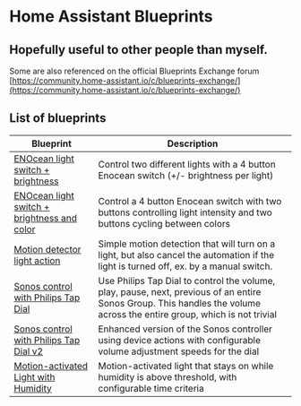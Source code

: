 # Home Assistant Blueprints

## Hopefully useful to other people than myself.
Some are also referenced on the official Blueprints Exchange forum [https://community.home-assistant.io/c/blueprints-exchange/](https://community.home-assistant.io/c/blueprints-exchange/)

## List of blueprints

| Blueprint | Description |
|-----------|-------------|
| [ENOcean light switch + brightness](/enocean_switch.yaml) | Control two different lights with a 4 button Enocean switch (+/- brightness per light) |
| [ENOcean light switch + brightness and color](/enocean_switch_color.yaml) | Control a 4 button Enocean switch with two buttons controlling light intensity and two buttons cycling between colors |
| [Motion detector light action](/motion_light_time.yaml) | Simple motion detection that will turn on a light, but also cancel the automation if the light is turned off, ex. by a manual switch. |
| [Sonos control with Philips Tap Dial](/philips_tap_dial_sonos.yaml) | Use Philips Tap Dial to control the volume, play, pause, next, previous of an entire Sonos Group. This handles the volume across the entire group, which is not trivial |
| [Sonos control with Philips Tap Dial v2](/philips_tap_dial_sonos_v2.yaml) | Enhanced version of the Sonos controller using device actions with configurable volume adjustment speeds for the dial |
| [Motion-activated Light with Humidity](/motion_light_time_humid.yaml) | Motion-activated light that stays on while humidity is above threshold, with configurable time criteria |




